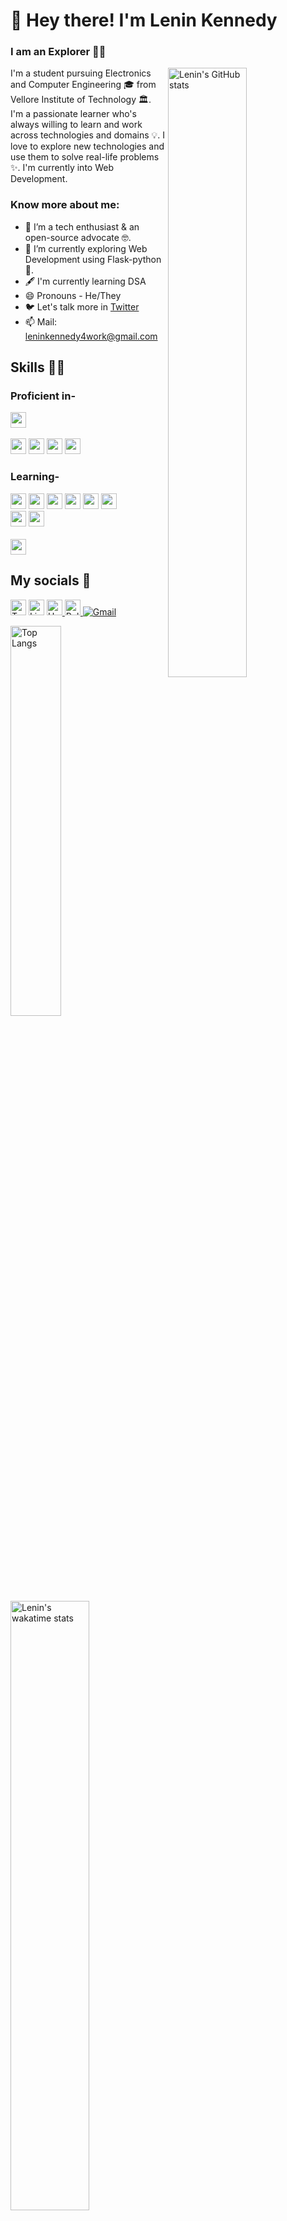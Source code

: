 # 👋 Hey there! I'm Lenin Kennedy

### I am an Explorer 👨‍🚀

<a href="https://github.com/anuraghazra/github-readme-stats"><img width="50%" src="https://github-readme-stats.vercel.app/api?username=lem0n4id&show_icons=true&theme=react&count_private=true&include_all_commits=true" alt="Lenin's GitHub stats" align="right"></a>


I'm a student pursuing Electronics and Computer Engineering 🎓 from Vellore Institute of Technology 🏛. I'm a passionate learner who's always willing to learn and work across technologies and domains 💡. I love to explore new technologies and use them to solve real-life problems ✨. I'm currently into Web Development.


### Know more about me:

- 🌱 I’m a tech enthusiast & an open-source advocate 🤓.
- 🔭 I’m currently exploring Web Development using Flask-python 🚀.
- 🖋️ I'm currently learning DSA 
- 😄 Pronouns - He/They
- 🐦 Let's talk more in [Twitter](https://twitter.com/coderlens)
- 📫 Mail: [leninkennedy4work@gmail.com](mailto:leninkennedy4work@gmail.com)
<!-- - ⚡ Fun fact: -->


<!--- shields.io : https://dev.to/envoy_/150-badges-for-github-pnk --->

<h2> Skills 👨‍💻</h2>

<h3> Proficient in- </h3>
<p>

<!-- Programming Language -->
<img src="https://img.shields.io/badge/Python-3776AB?style=for-the-badge&logo=python&logoColor=white" height="25">

<br>
<!-- Database -->

<br>
<!-- Software -->
<img src="https://img.shields.io/badge/Postman-FF6C37?style=for-the-badge&logo=Postman&logoColor=white" height="25">
<img src="https://img.shields.io/badge/Git-F05032?style=for-the-badge&logo=git&logoColor=white" height="25">
<img src="https://img.shields.io/badge/GitHub-100000?style=for-the-badge&logo=github&logoColor=white" height="25">

<img src="https://img.shields.io/badge/Visual_Studio_Code-0078D4?style=for-the-badge&logo=visual%20studio%20code&logoColor=white" height="25">

<br>
<!-- Framework -->

</p>


<h3> Learning- </h3>
<p>

<!-- Programming Language -->
<img src="https://img.shields.io/badge/HTML5-E34F26?style=for-the-badge&logo=html5&logoColor=white" height="25">
<img src="https://img.shields.io/badge/CSS3-1572B6?style=for-the-badge&logo=css3&logoColor=white" height="25">
<img src="https://img.shields.io/badge/JavaScript-F7DF1E?style=for-the-badge&logo=javascript&logoColor=black" height="25">
<img src="https://img.shields.io/badge/C-00599C?style=for-the-badge&logo=c&logoColor=white" height="25">
<img src="https://img.shields.io/badge/C%2B%2B-00599C?style=for-the-badge&logo=c%2B%2B&logoColor=white" height="25">
<img src="https://img.shields.io/badge/Java-ED8B00?style=for-the-badge&logo=java&logoColor=white" height="25">


<br>
<!-- Database -->
<img src="https://img.shields.io/badge/MongoDB-4EA94B?style=for-the-badge&logo=mongodb&logoColor=white" height="25">
<img src="https://img.shields.io/badge/MySQL-00000F?style=for-the-badge&logo=mysql&logoColor=white" height="25">


<br>
<!-- Software -->

<br>
<!-- Framework -->
<img src="https://img.shields.io/badge/Flask-000000?style=for-the-badge&logo=flask&logoColor=white" height="25">

</p>

<h2> My socials 🚀 </h2>

<p>
  <a target="_blank" href="https://twitter.com/coderlens"><img alt="Twitter" src="https://img.shields.io/badge/twitter-%231DA1F2.svg?&style=for-the-badge&logo=twitter&logoColor=white" height="25" /></a>
  <a target="_blank" href="https://www.linkedin.com/in/lenink"><img alt="Linkedin" src="https://img.shields.io/badge/linkedin-%230077B5.svg?&style=for-the-badge&logo=linkedin&logoColor=white" height="25" /></a>
  <a target="_blank" href="https://coderlens.hashnode.dev/"><img alt="Hashnode blog" src="https://img.shields.io/badge/Hashnode-2962FF?style=for-the-badge&logo=hashnode&logoColor=white" height="25" /> </a>
  <a target="_blank" href="https://polywork.com/coderlens"><img alt="Polywork" src="https://img.shields.io/badge/Polywork-543DE0?style=for-the-badge&logo=polywork&logoColor=black" height="25" /> </a>
   <a target="_blank" href="mailto:leninkennedy4work@gmail.com"> <img alt="Gmail" src="https://img.shields.io/badge/Gmail-D14836?style=for-the-badge&logo=gmail&logoColor=white" /> </a>
</p>



<a href="https://github.com/anuraghazra/github-readme-stats"><img width="40%" src="https://github-readme-stats.vercel.app/api/top-langs/?username=lem0n4id&layout=compact&theme=react" alt="Top Langs"></a>
<a href="https://github.com/anuraghazra/github-readme-stats"><img width="50%" src="https://github-readme-stats.vercel.app/api/wakatime?username=lem0n4id&layout=compact&theme=react" alt="Lenin's wakatime stats"></a>

<!--
[![Lenin's GitHub stats](https://github-readme-stats.vercel.app/api?username=lem0n4id&show_icons=true)](https://github.com/anuraghazra/github-readme-stats)
[![Top Langs](https://github-readme-stats.vercel.app/api/top-langs/?username=lem0n4id&layout=compact)](https://github.com/anuraghazra/github-readme-stats)
[![Lenin's wakatime stats](https://github-readme-stats.vercel.app/api/wakatime?username=lem0n4id)](https://github.com/anuraghazra/github-readme-stats) 
-->


